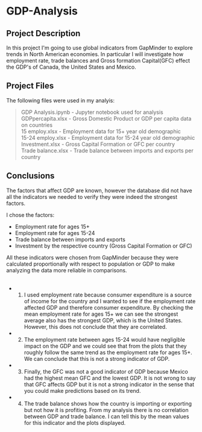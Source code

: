# GDP-Analysis
## Project Description
In this project I'm going to use global indicators from GapMinder to explore trends in North American economies. In particular I will investigate how employment rate, trade balances and Gross formation Capital(GFC) effect the GDP's of Canada, the United States and Mexico. <br>

## Project Files
The following files were used in my analyis:<br>
> GDP Analysis.ipynb - Jupyter notebook used for analysis<br>
> GDPpercapita.xlsx  - Gross Domestic Product or GDP per capita data on countries<br>
> 15 employ.xlsx - Employment data for 15+ year old demographic<br>
> 15-24 employ.xlsx - Employment data for 15-24 year old demographic<br>
> Investment.xlsx - Gross Capital Formation or GFC per country<br>
> Trade balance.xlsx - Trade balance between imports and exports per country<br>

## Conclusions
The factors that affect GDP are known, however the database did not have all the indicators we needed to verify they were indeed the strongest factors. <br>

I chose the factors:<br>
* Employment rate for ages 15+ <br>
* Employment rate for ages 15-24 <br>
* Trade balance between imports and exports <br>
* Investment by the respective country (Gross Capital Formation or GFC) <br>

All these indicators were chosen from GapMinder because they were calculated proportionally with respect to population or GDP to make analyzing the data more reliable in comparisons. <br>
<br>
* 1. I used employment rate because consumer expenditure is a source of income for the country and I wanted to see if the employment rate affected GDP and therefore consumer expenditure. By checking the mean employment rate for ages 15+ we can see the strongest average also has the strongest GDP, which is the United States. However, this does not conclude that they are correlated. <br>
* 2. The employment rate between ages 15-24 would have negligible impact on the GDP and we could see that from the plots that they roughly follow the same trend as the employment rate for ages 15+. We can conclude that this is not a strong indicator of GDP. <br>
* 3. Finally, the GFC was not a good indicator of GDP because Mexico had the highest mean GFC and the lowest GDP. It is not wrong to say that GFC affects GDP but it is not a strong indicator in the sense that you could make predictions based on its trend. <br>
* 4. The trade balance shows how the country is importing or exporting but not how it is profiting. From my analysis there is no correlation between GDP and trade balance. I can tell this by the mean values for this indicator and the plots displayed. <br>
